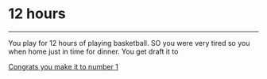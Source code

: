 # 12 hours
---
You play for 12 hours of playing basketball. SO you were very tired so you when home just in time for dinner. You get draft it to

[Congrats you make it to number 1](NBA.md)




